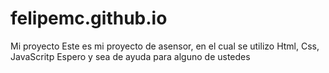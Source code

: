 # felipemc.github.io
Mi proyecto 
Este es mi proyecto de asensor, en el cual se utilizo Html, Css, JavaScritp
Espero y sea de ayuda para alguno de ustedes 
